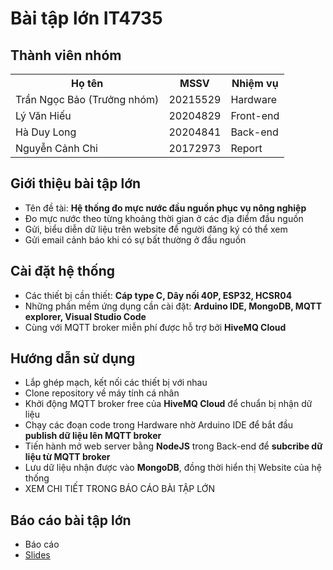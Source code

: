# Bài tập lớn IT4735 
## Thành viên nhóm
<table>
  <tr>
    <th>Họ tên</th>
    <th>MSSV</th>
    <th>Nhiệm vụ</th>
  </tr>
<tr>
  <td>Trần Ngọc Bảo (Trưởng nhóm)</td>
  <td>20215529</td>
  <td>Hardware</td>
</tr>
<tr>
  <td>Lý Văn Hiếu</td>
  <td>20204829</td>
  <td>Front-end</td>
</tr>
<tr>
  <td>Hà Duy Long</td>
  <td>20204841</td>
  <td>Back-end</td>
</tr>
<tr>
  <td>Nguyễn Cảnh Chi</td>
  <td>20172973</td>
  <td>Report</td>
</tr>
</table>

## Giới thiệu bài tập lớn
<ul>
  <li>Tên đề tài: <strong>Hệ thống đo mực nước đầu nguồn phục vụ nông nghiệp</strong></li>
  <li>Đo mực nước theo từng khoảng thời gian ở các địa điểm đầu nguồn</li>
  <li>Gửi, biểu diễn dữ liệu trên website để người đăng ký có thể xem</li>
  <li>Gửi email cảnh báo khi có sự bất thường ở đầu nguồn</li>
</ul>

## Cài đặt hệ thống
<ul>
  <li>Các thiết bị cần thiết: <strong>Cáp type C, Dây nối 40P, ESP32, HCSR04</strong></li>
  <li>Những phần mềm ứng dụng cần cài đặt: <strong>Arduino IDE, MongoDB, MQTT explorer, Visual Studio Code</strong></li>
  <li>Cùng với MQTT broker miễn phí được hỗ trợ bởi <strong>HiveMQ Cloud</strong></li>
</ul>

## Hướng dẫn sử dụng 
<ul>
  <li>Lắp ghép mạch, kết nối các thiết bị với nhau</li>
  <li>Clone repository về máy tính cá nhân</li>
  <li>Khởi động MQTT broker free của <strong>HiveMQ Cloud</strong> để chuẩn bị nhận dữ liệu</li>
  <li>Chạy các đoạn code trong Hardware nhờ Arduino IDE để bắt đầu <strong>publish dữ liệu lên MQTT broker</strong></li>
  <li>Tiến hành mở web server bằng <strong>NodeJS</strong> trong Back-end để <strong>subcribe dữ liệu từ MQTT broker</strong></li>
  <li>Lưu dữ liệu nhận được vào <strong>MongoDB</strong>, đồng thời hiển thị Website của hệ thống</li>
  <li>XEM CHI TIẾT TRONG BÁO CÁO BÀI TẬP LỚN</li>
</ul>

## Báo cáo bài tập lớn
<ul>
  <li>Báo cáo</li>
  <li><a href="https://github.com/Tran-Ngoc-Bao/ProjectIOT/blob/main/ProjectReport/slide.pptx">Slides</a></li>
</ul>
